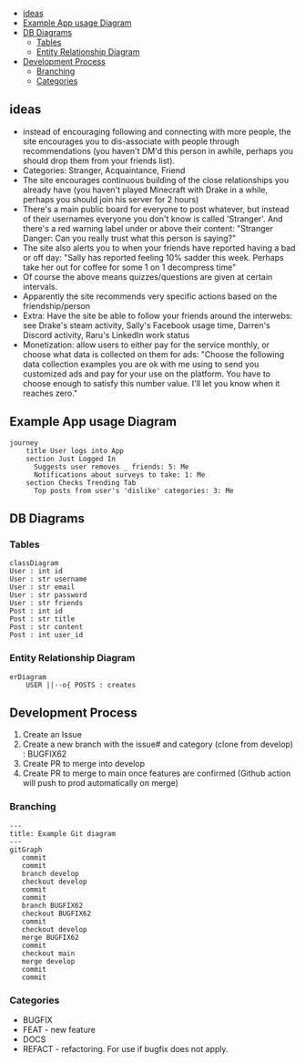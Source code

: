 - [ideas](#ideas)
- [Example App usage Diagram](#example-app-usage-diagram)
- [DB Diagrams](#db-diagrams)
  - [Tables](#tables)
  - [Entity Relationship Diagram](#entity-relationship-diagram)
- [Development Process](#development-process)
  - [Branching](#branching)
  - [Categories](#categories)


## ideas
* instead of encouraging following and connecting with more people, the site encourages you to dis-associate with people through recommendations (you haven't DM'd this person in awhile, perhaps you should drop them from your friends list).
* Categories: Stranger, Acquaintance, Friend
* The site encourages continuous building of the close relationships you already have (you haven't played Minecraft with Drake in a while, perhaps you should join his server for 2 hours)
* There's a main public board for everyone to post whatever, but instead of their usernames everyone you don't know is called 'Stranger'. And there's a red warning label under or above their content: "Stranger Danger: Can you really trust what this person is saying?"
* The site also alerts you to when your friends have reported having a bad or off day: "Sally has reported feeling 10% sadder this week. Perhaps take her out for coffee for some 1 on 1 decompress time"
* Of course the above means quizzes/questions are given at certain intervals. 
* Apparently the site recommends very specific actions based on the friendship/person
* Extra: Have the site be able to follow your friends around the interwebs: see Drake's steam activity, Sally's Facebook usage time, Darren's Discord activity, Raru's LinkedIn work status 
* Monetization: allow users to either pay for the service monthly, or choose what data is collected on them for ads: "Choose the following data collection examples you are ok with me using to send you customized ads and pay for your use on the platform. You have to choose enough to satisfy this number value. I'll let you know when it reaches zero."

## Example App usage Diagram
```mermaid
journey
    title User logs into App
    section Just Logged In
      Suggests user removes _ friends: 5: Me
      Notifications about surveys to take: 1: Me
    section Checks Trending Tab
      Top posts from user's 'dislike' categories: 3: Me
```

## DB Diagrams
### Tables
```mermaid
classDiagram
User : int id
User : str username
User : str email
User : str password
User : str friends
Post : int id
Post : str title
Post : str content
Post : int user_id
```

### Entity Relationship Diagram 

```mermaid
erDiagram
    USER ||--o{ POSTS : creates
```

## Development Process
1. Create an Issue
2. Create a new branch with the issue# and category (clone from develop) : BUGFIX62
3. Create PR to merge into develop
4. Create PR to merge to main once features are confirmed (Github action will push to prod automatically on merge)

### Branching 

```mermaid
---
title: Example Git diagram
---
gitGraph
   commit
   commit
   branch develop
   checkout develop
   commit
   commit
   branch BUGFIX62
   checkout BUGFIX62
   commit
   checkout develop
   merge BUGFIX62
   commit
   checkout main
   merge develop
   commit
   commit

```

### Categories 
* BUGFIX 
* FEAT - new feature
* DOCS 
* REFACT - refactoring. For use if bugfix does not apply.
